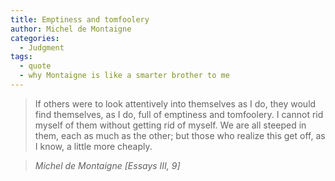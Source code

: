 ```yaml
---
title: Emptiness and tomfoolery
author: Michel de Montaigne
categories:
  - Judgment
tags:
  - quote
  - why Montaigne is like a smarter brother to me
---
```


> If others were to look attentively into themselves as I do, they would find themselves, as I do, full of emptiness and tomfoolery. I cannot rid myself of them without getting rid of myself. We are all steeped in them, each as much as the other; but those who realize this get off, as I know, a little more cheaply.

> <cite>Michel de Montaigne [Essays III, 9]</cite>
